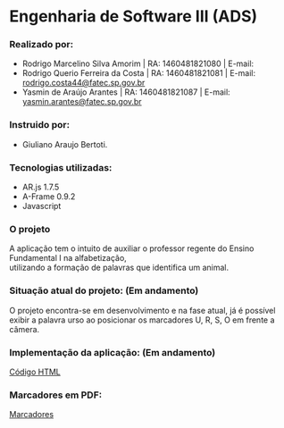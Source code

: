 # Engenharia de Software III (ADS)

### Realizado por:
- Rodrigo Marcelino Silva Amorim | RA: 1460481821080 | E-mail:
- Rodrigo Querio Ferreira da Costa | RA: 1460481821081 | E-mail: rodrigo.costa44@fatec.sp.gov.br
- Yasmin de Araújo Arantes | RA: 1460481821087 | E-mail: yasmin.arantes@fatec.sp.gov.br
    
### Instruido por:
- Giuliano Araujo Bertoti.
 
### Tecnologias utilizadas: 
- AR.js 1.7.5  
- A-Frame 0.9.2  
- Javascript  

### O projeto 
  A aplicação tem o intuito de auxiliar o professor regente do Ensino Fundamental I na alfabetização,  
utilizando a formação de palavras que identifica um animal.

### Situação atual do projeto: (Em andamento)
  O projeto encontra-se em desenvolvimento e na fase atual, já é possível exibir a palavra urso ao posicionar os marcadores U, R, S, O em frente a câmera.

### Implementação da aplicação: (Em andamento)
[Código HTML](https://glitch.com/edit/#!/engenharia-software?path=index.html)

### Marcadores em PDF:
[Marcadores](https://github.com/yasminaraujoarantes/EngenhariaSoftwareIII/raw/master/Markers/Markers.pdf)

